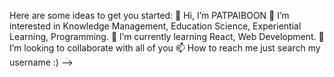 Here are some ideas to get you started:
👋 Hi, I’m PATPAIBOON
👀 I’m interested in Knowledge Management, Education Science, Experiential Learning, Programming.
🌱 I’m currently learning React, Web Development.
💞️ I’m looking to collaborate with all of you
📫 How to reach me just search my username :)
-->
